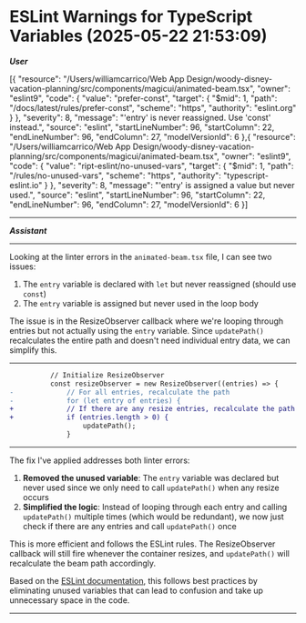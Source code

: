 <!-- Generated by SpecStory -->

# ESLint Warnings for TypeScript Variables (2025-05-22 21:53:09)

_**User**_

[{
	"resource": "/Users/williamcarrico/Web App Design/woody-disney-vacation-planning/src/components/magicui/animated-beam.tsx",
	"owner": "eslint9",
	"code": {
		"value": "prefer-const",
		"target": {
			"$mid": 1,
			"path": "/docs/latest/rules/prefer-const",
			"scheme": "https",
			"authority": "eslint.org"
		}
	},
	"severity": 8,
	"message": "'entry' is never reassigned. Use 'const' instead.",
	"source": "eslint",
	"startLineNumber": 96,
	"startColumn": 22,
	"endLineNumber": 96,
	"endColumn": 27,
	"modelVersionId": 6
},{
	"resource": "/Users/williamcarrico/Web App Design/woody-disney-vacation-planning/src/components/magicui/animated-beam.tsx",
	"owner": "eslint9",
	"code": {
		"value": "ript-eslint/no-unused-vars",
		"target": {
			"$mid": 1,
			"path": "/rules/no-unused-vars",
			"scheme": "https",
			"authority": "typescript-eslint.io"
		}
	},
	"severity": 8,
	"message": "'entry' is assigned a value but never used.",
	"source": "eslint",
	"startLineNumber": 96,
	"startColumn": 22,
	"endLineNumber": 96,
	"endColumn": 27,
	"modelVersionId": 6
}]

---

_**Assistant**_



---

Looking at the linter errors in the `animated-beam.tsx` file, I can see two issues:

1. The `entry` variable is declared with `let` but never reassigned (should use `const`)
2. The `entry` variable is assigned but never used in the loop body

The issue is in the ResizeObserver callback where we're looping through entries but not actually using the `entry` variable. Since `updatePath()` recalculates the entire path and doesn't need individual entry data, we can simplify this.

---

```diff
          // Initialize ResizeObserver
          const resizeObserver = new ResizeObserver((entries) => {
-             // For all entries, recalculate the path
-             for (let entry of entries) {
+             // If there are any resize entries, recalculate the path
+             if (entries.length > 0) {
                  updatePath();
              }
```

---

The fix I've applied addresses both linter errors:

1. **Removed the unused variable**: The `entry` variable was declared but never used since we only need to call `updatePath()` when any resize occurs
2. **Simplified the logic**: Instead of looping through each entry and calling `updatePath()` multiple times (which would be redundant), we now just check if there are any entries and call `updatePath()` once

This is more efficient and follows the ESLint rules. The ResizeObserver callback will still fire whenever the container resizes, and `updatePath()` will recalculate the beam path accordingly.

Based on the [ESLint documentation](https://eslint.org/docs/latest/rules/no-unused-vars), this follows best practices by eliminating unused variables that can lead to confusion and take up unnecessary space in the code.

---


